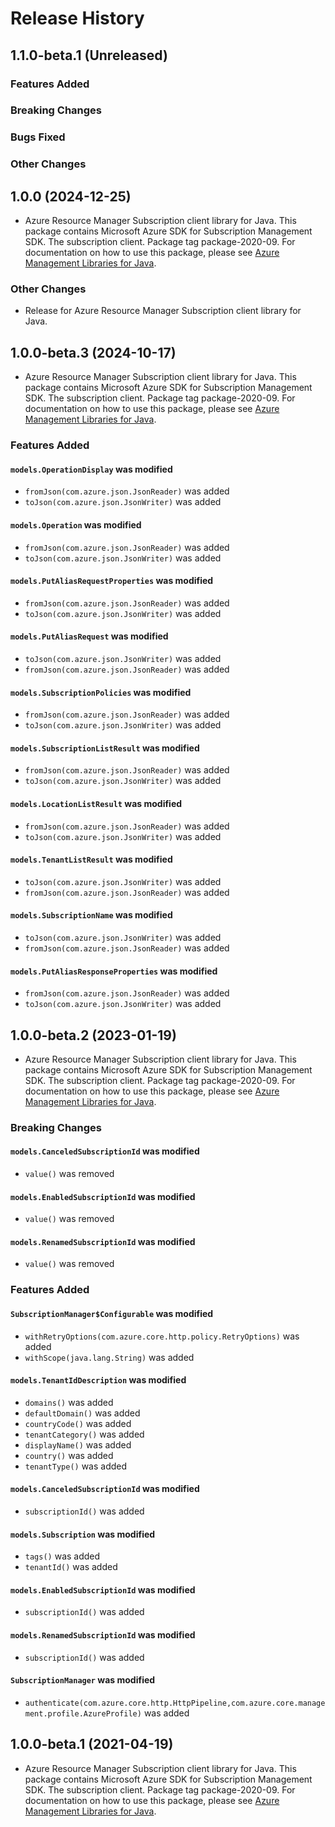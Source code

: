 # Release History

## 1.1.0-beta.1 (Unreleased)

### Features Added

### Breaking Changes

### Bugs Fixed

### Other Changes

## 1.0.0 (2024-12-25)

- Azure Resource Manager Subscription client library for Java. This package contains Microsoft Azure SDK for Subscription Management SDK. The subscription client. Package tag package-2020-09. For documentation on how to use this package, please see [Azure Management Libraries for Java](https://aka.ms/azsdk/java/mgmt).

### Other Changes

- Release for Azure Resource Manager Subscription client library for Java.

## 1.0.0-beta.3 (2024-10-17)

- Azure Resource Manager Subscription client library for Java. This package contains Microsoft Azure SDK for Subscription Management SDK. The subscription client. Package tag package-2020-09. For documentation on how to use this package, please see [Azure Management Libraries for Java](https://aka.ms/azsdk/java/mgmt).

### Features Added

#### `models.OperationDisplay` was modified

* `fromJson(com.azure.json.JsonReader)` was added
* `toJson(com.azure.json.JsonWriter)` was added

#### `models.Operation` was modified

* `fromJson(com.azure.json.JsonReader)` was added
* `toJson(com.azure.json.JsonWriter)` was added

#### `models.PutAliasRequestProperties` was modified

* `fromJson(com.azure.json.JsonReader)` was added
* `toJson(com.azure.json.JsonWriter)` was added

#### `models.PutAliasRequest` was modified

* `toJson(com.azure.json.JsonWriter)` was added
* `fromJson(com.azure.json.JsonReader)` was added

#### `models.SubscriptionPolicies` was modified

* `fromJson(com.azure.json.JsonReader)` was added
* `toJson(com.azure.json.JsonWriter)` was added

#### `models.SubscriptionListResult` was modified

* `fromJson(com.azure.json.JsonReader)` was added
* `toJson(com.azure.json.JsonWriter)` was added

#### `models.LocationListResult` was modified

* `fromJson(com.azure.json.JsonReader)` was added
* `toJson(com.azure.json.JsonWriter)` was added

#### `models.TenantListResult` was modified

* `toJson(com.azure.json.JsonWriter)` was added
* `fromJson(com.azure.json.JsonReader)` was added

#### `models.SubscriptionName` was modified

* `toJson(com.azure.json.JsonWriter)` was added
* `fromJson(com.azure.json.JsonReader)` was added

#### `models.PutAliasResponseProperties` was modified

* `fromJson(com.azure.json.JsonReader)` was added
* `toJson(com.azure.json.JsonWriter)` was added

## 1.0.0-beta.2 (2023-01-19)

- Azure Resource Manager Subscription client library for Java. This package contains Microsoft Azure SDK for Subscription Management SDK. The subscription client. Package tag package-2020-09. For documentation on how to use this package, please see [Azure Management Libraries for Java](https://aka.ms/azsdk/java/mgmt).

### Breaking Changes

#### `models.CanceledSubscriptionId` was modified

* `value()` was removed

#### `models.EnabledSubscriptionId` was modified

* `value()` was removed

#### `models.RenamedSubscriptionId` was modified

* `value()` was removed

### Features Added

#### `SubscriptionManager$Configurable` was modified

* `withRetryOptions(com.azure.core.http.policy.RetryOptions)` was added
* `withScope(java.lang.String)` was added

#### `models.TenantIdDescription` was modified

* `domains()` was added
* `defaultDomain()` was added
* `countryCode()` was added
* `tenantCategory()` was added
* `displayName()` was added
* `country()` was added
* `tenantType()` was added

#### `models.CanceledSubscriptionId` was modified

* `subscriptionId()` was added

#### `models.Subscription` was modified

* `tags()` was added
* `tenantId()` was added

#### `models.EnabledSubscriptionId` was modified

* `subscriptionId()` was added

#### `models.RenamedSubscriptionId` was modified

* `subscriptionId()` was added

#### `SubscriptionManager` was modified

* `authenticate(com.azure.core.http.HttpPipeline,com.azure.core.management.profile.AzureProfile)` was added

## 1.0.0-beta.1 (2021-04-19)

- Azure Resource Manager Subscription client library for Java. This package contains Microsoft Azure SDK for Subscription Management SDK. The subscription client. Package tag package-2020-09. For documentation on how to use this package, please see [Azure Management Libraries for Java](https://aka.ms/azsdk/java/mgmt).
